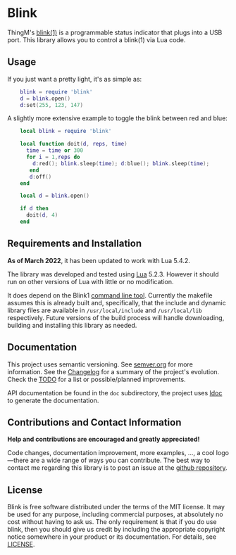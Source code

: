 
# Blink

ThingM's [blink(1)](https://blink1.thingm.com/) is a programmable status indicator that plugs into a USB port. This library allows you to control a blink(1) via Lua code.


## Usage

If you just want a pretty light, it's as simple as:

```lua
    blink = require 'blink'
    d = blink.open()
    d:set(255, 123, 147)
```

A slightly more extensive example to toggle the blink between red and blue:

```lua
    local blink = require 'blink'

    local function doit(d, reps, time)
      time = time or 300
      for i = 1,reps do
        d:red(); blink.sleep(time); d:blue(); blink.sleep(time);
       end
       d:off()
    end

    local d = blink.open()

    if d then
      doit(d, 4)
    end
```
              
## Requirements and Installation

**As of March 2022**, it has been updated to work with Lua 5.4.2.

The library was developed and tested using [Lua](http://lua.org) 5.2.3. However it should run on other versions of Lua with little or no modification. 

It does depend on the Blink1 [command line tool](https://github.com/todbot/blink1/blob/master/docs/blink1-tool.md). Currently the makefile assumes this is already built and, specifically, that the include and dynamic library files are available in `/usr/local/include` and `/usr/local/lib` respectively. Future versions of the build process will handle downloading, building and installing this library as needed.

## Documentation

This project uses semantic versioning. See <a href="http://semver.org">semver.org</a> for more information. See the [Changelog](https://github.com/profburke/luablink/blob/master/Changelog.md) for a summary of the project's evolution. Check the [TODO](https://github.com/profburke/luablink/blob/master/TODO.md) for a list or possible/planned improvements.

API documentation be found in the `doc` subdirectory, the project uses [ldoc](https://stevedonovan.github.io/ldoc/) to generate the documentation.

## Contributions and Contact Information

**Help and contributions are encouraged and greatly appreciated!** 

Code changes, documentation improvement, more examples, ..., a cool logo&mdash;there are a wide range of ways you can contribute. The best way to contact me regarding this library is to post an issue at the [github repository](https://github.com/profburke/luablink/issues).

## License

Blink is free software distributed under the terms of the MIT license. It may be used for any purpose, including commercial purposes, at absolutely no cost without having to ask us. The only requirement is that if you do use blink, then you should give us credit by including the appropriate copyright notice somewhere in your product or its documentation. For details, see [LICENSE](https://github.com/profburke/luablink/blob/master/LICENSE).

